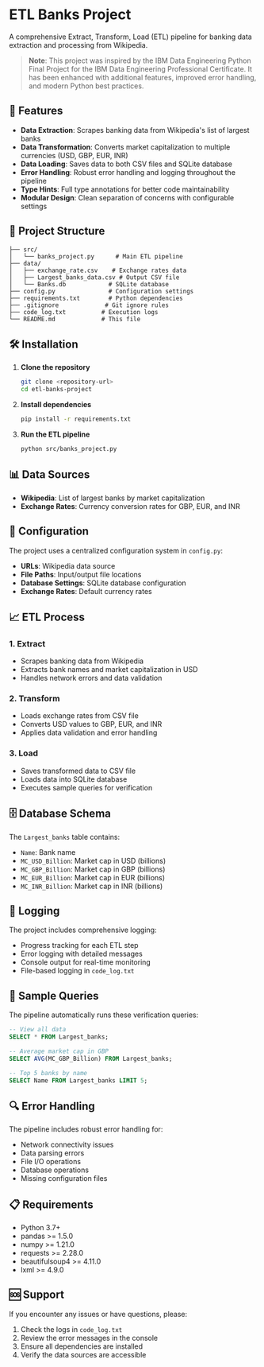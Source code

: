 # ETL Banks Project

A comprehensive Extract, Transform, Load (ETL) pipeline for banking data extraction and processing from Wikipedia.

> **Note**: This project was inspired by the IBM Data Engineering Python Final Project for the IBM Data Engineering Professional Certificate. It has been enhanced with additional features, improved error handling, and modern Python best practices.

## 🚀 Features

- **Data Extraction**: Scrapes banking data from Wikipedia's list of largest banks
- **Data Transformation**: Converts market capitalization to multiple currencies (USD, GBP, EUR, INR)
- **Data Loading**: Saves data to both CSV files and SQLite database
- **Error Handling**: Robust error handling and logging throughout the pipeline
- **Type Hints**: Full type annotations for better code maintainability
- **Modular Design**: Clean separation of concerns with configurable settings

## 📁 Project Structure

```
├── src/
│   └── banks_project.py      # Main ETL pipeline
├── data/
│   ├── exchange_rate.csv    # Exchange rates data
│   ├── Largest_banks_data.csv # Output CSV file
│   └── Banks.db            # SQLite database
├── config.py               # Configuration settings
├── requirements.txt        # Python dependencies
├── .gitignore             # Git ignore rules
├── code_log.txt          # Execution logs
└── README.md             # This file
```

## 🛠️ Installation

1. **Clone the repository**

   ```bash
   git clone <repository-url>
   cd etl-banks-project
   ```

2. **Install dependencies**

   ```bash
   pip install -r requirements.txt
   ```

3. **Run the ETL pipeline**
   ```bash
   python src/banks_project.py
   ```

## 📊 Data Sources

- **Wikipedia**: List of largest banks by market capitalization
- **Exchange Rates**: Currency conversion rates for GBP, EUR, and INR

## 🔧 Configuration

The project uses a centralized configuration system in `config.py`:

- **URLs**: Wikipedia data source
- **File Paths**: Input/output file locations
- **Database Settings**: SQLite database configuration
- **Exchange Rates**: Default currency rates

## 📈 ETL Process

### 1. Extract

- Scrapes banking data from Wikipedia
- Extracts bank names and market capitalization in USD
- Handles network errors and data validation

### 2. Transform

- Loads exchange rates from CSV file
- Converts USD values to GBP, EUR, and INR
- Applies data validation and error handling

### 3. Load

- Saves transformed data to CSV file
- Loads data into SQLite database
- Executes sample queries for verification

## 🗄️ Database Schema

The `Largest_banks` table contains:

- `Name`: Bank name
- `MC_USD_Billion`: Market cap in USD (billions)
- `MC_GBP_Billion`: Market cap in GBP (billions)
- `MC_EUR_Billion`: Market cap in EUR (billions)
- `MC_INR_Billion`: Market cap in INR (billions)

## 📝 Logging

The project includes comprehensive logging:

- Progress tracking for each ETL step
- Error logging with detailed messages
- Console output for real-time monitoring
- File-based logging in `code_log.txt`

## 🧪 Sample Queries

The pipeline automatically runs these verification queries:

```sql
-- View all data
SELECT * FROM Largest_banks;

-- Average market cap in GBP
SELECT AVG(MC_GBP_Billion) FROM Largest_banks;

-- Top 5 banks by name
SELECT Name FROM Largest_banks LIMIT 5;
```

## 🔍 Error Handling

The pipeline includes robust error handling for:

- Network connectivity issues
- Data parsing errors
- File I/O operations
- Database operations
- Missing configuration files

## 📋 Requirements

- Python 3.7+
- pandas >= 1.5.0
- numpy >= 1.21.0
- requests >= 2.28.0
- beautifulsoup4 >= 4.11.0
- lxml >= 4.9.0

## 🆘 Support

If you encounter any issues or have questions, please:

1. Check the logs in `code_log.txt`
2. Review the error messages in the console
3. Ensure all dependencies are installed
4. Verify the data sources are accessible
